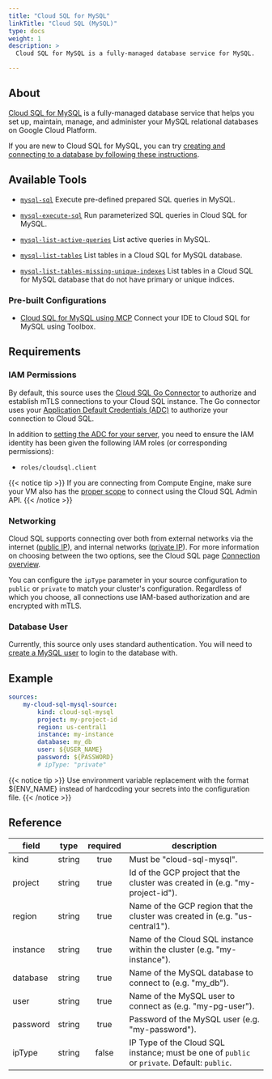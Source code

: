 ```yaml
---
title: "Cloud SQL for MySQL"
linkTitle: "Cloud SQL (MySQL)"
type: docs
weight: 1
description: >
  Cloud SQL for MySQL is a fully-managed database service for MySQL.

---
```


## About

[Cloud SQL for MySQL][csql-mysql-docs] is a fully-managed database service
that helps you set up, maintain, manage, and administer your MySQL
relational databases on Google Cloud Platform.

If you are new to Cloud SQL for MySQL, you can try [creating and connecting
to a database by following these instructions][csql-mysql-quickstart].

[csql-mysql-docs]: https://cloud.google.com/sql/docs/mysql
[csql-mysql-quickstart]: https://cloud.google.com/sql/docs/mysql/connect-instance-local-computer

## Available Tools

- [`mysql-sql`](../tools/mysql/mysql-sql.md)
  Execute pre-defined prepared SQL queries in MySQL.

- [`mysql-execute-sql`](../tools/mysql/mysql-execute-sql.md)
  Run parameterized SQL queries in Cloud SQL for MySQL.

- [`mysql-list-active-queries`](../tools/mysql/mysql-list-active-queries.md)
  List active queries in MySQL.

- [`mysql-list-tables`](../tools/mysql/mysql-list-tables.md)
  List tables in a Cloud SQL for MySQL database.

- [`mysql-list-tables-missing-unique-indexes`](../tools/mysql/mysql-list-tables-missing-unique-indexes.md)
  List tables in a Cloud SQL for MySQL database that do not have primary or unique indices.

### Pre-built Configurations

- [Cloud SQL for MySQL using MCP](https://googleapis.github.io/genai-toolbox/how-to/connect-ide/cloud_sql_mysql_mcp/)
Connect your IDE to Cloud SQL for MySQL using Toolbox.

## Requirements

### IAM Permissions

By default, this source uses the [Cloud SQL Go Connector][csql-go-conn] to
authorize and establish mTLS connections to your Cloud SQL instance. The Go
connector uses your [Application Default Credentials (ADC)][adc] to authorize
your connection to Cloud SQL.

In addition to [setting the ADC for your server][set-adc], you need to ensure
the IAM identity has been given the following IAM roles (or corresponding
permissions):

- `roles/cloudsql.client`

{{< notice tip >}}
If you are connecting from Compute Engine, make sure your VM
also has the [proper
scope](https://cloud.google.com/compute/docs/access/service-accounts#accesscopesiam)
to connect using the Cloud SQL Admin API.
{{< /notice >}}

[csql-go-conn]: https://github.com/GoogleCloudPlatform/cloud-sql-go-connector
[adc]: https://cloud.google.com/docs/authentication#adc
[set-adc]: https://cloud.google.com/docs/authentication/provide-credentials-adc

### Networking

Cloud SQL supports connecting over both from external networks via the internet
([public IP][public-ip]), and internal networks ([private IP][private-ip]).
For more information on choosing between the two options, see the Cloud SQL page
[Connection overview][conn-overview].

You can configure the `ipType` parameter in your source configuration to
`public` or `private` to match your cluster's configuration. Regardless of which
you choose, all connections use IAM-based authorization and are encrypted with
mTLS.

[private-ip]: https://cloud.google.com/sql/docs/mysql/configure-private-ip
[public-ip]: https://cloud.google.com/sql/docs/mysql/configure-ip
[conn-overview]: https://cloud.google.com/sql/docs/mysql/connect-overview

### Database User

Currently, this source only uses standard authentication. You will need to [create
a MySQL user][cloud-sql-users] to login to the database with.

[cloud-sql-users]: https://cloud.google.com/sql/docs/mysql/create-manage-users

## Example

```yaml
sources:
    my-cloud-sql-mysql-source:
        kind: cloud-sql-mysql
        project: my-project-id
        region: us-central1
        instance: my-instance
        database: my_db
        user: ${USER_NAME}
        password: ${PASSWORD}
        # ipType: "private"
```

{{< notice tip >}}
Use environment variable replacement with the format ${ENV_NAME}
instead of hardcoding your secrets into the configuration file.
{{< /notice >}}

## Reference

| **field** | **type** | **required** | **description**                                                                             |
|-----------|:--------:|:------------:|---------------------------------------------------------------------------------------------|
| kind      |  string  |     true     | Must be "cloud-sql-mysql".                                                                  |
| project   |  string  |     true     | Id of the GCP project that the cluster was created in (e.g. "my-project-id").               |
| region    |  string  |     true     | Name of the GCP region that the cluster was created in (e.g. "us-central1").                |
| instance  |  string  |     true     | Name of the Cloud SQL instance within the cluster (e.g. "my-instance").                     |
| database  |  string  |     true     | Name of the MySQL database to connect to (e.g. "my_db").                                    |
| user      |  string  |     true     | Name of the MySQL user to connect as (e.g. "my-pg-user").                                   |
| password  |  string  |     true     | Password of the MySQL user (e.g. "my-password").                                            |
| ipType    |  string  |    false     | IP Type of the Cloud SQL instance; must be one of `public` or `private`. Default: `public`. |
